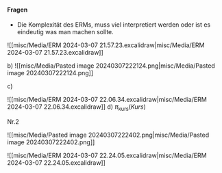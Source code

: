 
#### Fragen 
- Die Komplexität des ERMs, muss viel interpretiert werden oder ist es eindeutig was man machen sollte. 
  

![[misc/Media/ERM 2024-03-07 21.57.23.excalidraw|misc/Media/ERM 2024-03-07 21.57.23.excalidraw]]

b) 
![[misc/Media/Pasted image 20240307222124.png|misc/Media/Pasted image 20240307222124.png]]

c)

![[misc/Media/ERM 2024-03-07 22.06.34.excalidraw|misc/Media/ERM 2024-03-07 22.06.34.excalidraw]]
d) 
$\pi_{\text{kurs}}(Kurs)$



Nr.2 

![[misc/Media/Pasted image 20240307222402.png|misc/Media/Pasted image 20240307222402.png]]

![[misc/Media/ERM 2024-03-07 22.24.05.excalidraw|misc/Media/ERM 2024-03-07 22.24.05.excalidraw]]

